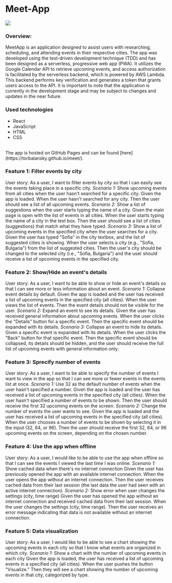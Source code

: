 # Meet-App

![](https://github.com/torbalansky/meet/blob/main/MeetApp.png?raw=true)

### Overview:

MeetApp is an application designed to assist users with researching, scheduling, and attending events in their respective cities. The app was developed using the test-driven development technique (TDD) and has been designed as a serverless, progressive web app (PWA). It utilizes the Google Calendar API to retrieve upcoming events, and access authorization is facilitated by the serverless backend, which is powered by AWS Lambda. This backend performs key verification and generates a token that grants users access to the API. It is important to note that the application is currently in the development stage and may be subject to changes and updates in the near future.

### Used technologies
- React
- JavaScript
- HTML
- CSS
<br>
The app is hosted on GitHub Pages and can be found [here](https://torbalansky.github.io/meet/).

### Feature 1: Filter events by city
User story: As a user, I want to filter events by city so that I can easily see the events taking place in a specific city.
*Scenario 1:* Show upcoming events from all cities when the user hasn't searched for a specific city.
Given the app is loaded. When the user hasn't searched for any city. Then the user should see a list of all upcoming events.
*Scenario 2:* Show a list of suggestions when the user starts typing the name of a city.
Given the main page is open with the list of events in all cities. When the user starts typing the name of a city in the text box. Then the user should see a list of cities (suggestions) that match what they have typed.
*Scenario 3:* Show a list of upcoming events in the specified city when the user searches for a city.
Given the user has typed "Sofia" in the city textbox, and the list of suggested cities is showing. When the user selects a city (e.g., "Sofia, Bulgaria") from the list of suggested cities. Then the user's city should be changed to the selected city (i.e., "Sofia, Bulgaria") and the user should receive a list of upcoming events in the specified city.
### Feature 2: Show/Hide an event's details
User story: As a user, I want to be able to show or hide an event's details so that I can see more or less information about an event.
*Scenario 1:* Collapse event details by default.
Given the app is loaded and the user has received a list of upcoming events in the specified city (all cities). When the user views the list of events. Then the event details should not be visible for the user.
*Scenario 2:* Expand an event to see its details.
Given the user has received general information about upcoming events. When the user clicks the "Details" button for a specific event. Then the specific event should be expanded with its details.
*Scenario 3:* Collapse an event to hide its details.
Given a specific event is expanded with its details. When the user clicks the "Back" button for that specific event. Then the specific event should be collapsed, its details should be hidden, and the user should receive the full list of upcoming events with general information only.
### Feature 3: Sprecify number of events
User story: As a user, I want to be able to specify the number of events I want to view in the app so that I can see more or fewer events in the events list at once.
*Scenario 1:* Use 32 as the default number of events when the user hasn't specified a number.
Given the app is loaded and the user has received a list of upcoming events in the specified city (all cities). When the user hasn't specified a number of events to be shown. Then the user should receive the first 32 upcoming events on the screen.
*Scenario 2:* Change the number of events the user wants to see.
Given the app is loaded and the user has received a list of upcoming events in the specified city (all cities). When the user chooses a number of events to be shown by selecting it in the input (32, 64, or 96). Then the user should receive the first 32, 64, or 96 upcoming events on the screen, depending on the chosen number.
### Feature 4: Use the app when offline
User story: As a user, I would like to be able to use the app when offline so that I can see the events I viewed the last time I was online.
*Scenario 1:* Show cached data when there's no internet connection
Given the user has previously opened the app with an available internet connection. When the user opens the app without an internet connection. Then the user receives cached data from their last session (the last data the user had seen with an active internet connection).
*Scenario 2:* Show error when user changes the settings (city, time range)
Given the user has opened the app without an internet connection and received cached data from their last session. When the user changes the settings (city, time range). Then the user receives an error message indicating that data is not available without an internet connection.
### Feature 5: Data visualization
User story: As a user, I would like to be able to see a chart showing the upcoming events in each city so that I know what events are organized in which city.
*Scenario 1:* Show a chart with the number of upcoming events in each city
Given the app is loaded, the user has received a list of upcoming events in a specified city (all cities). When the user pushes the button "Visualize." Then they will see a chart showing the number of upcoming events in that city, categorized by type.


